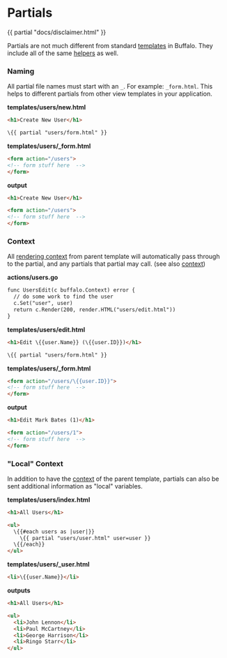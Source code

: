 # Partials

{{ partial "docs/disclaimer.html" }}


Partials are not much different from standard [templates](/docs/templating) in Buffalo. They include all of the same [helpers](/docs/helpers) as well.

### Naming

All partial file names must start with an `_`. For example: `_form.html`. This helps to different partials from other view templates in your application.

**templates/users/new.html**
```html
<h1>Create New User</h1>

\{{ partial "users/form.html" }}
```

**templates/users/_form.html**
```html
<form action="/users">
<!-- form stuff here  -->
</form>
```

**output**
```html
<h1>Create New User</h1>

<form action="/users">
<!-- form stuff here  -->
</form>
```

### Context

All [rendering context](/docs/rendering) from parent template will automatically pass through to the partial, and any partials that partial may call. (see also [context](/docs/context))

**actions/users.go**
```html
func UsersEdit(c buffalo.Context) error {
  // do some work to find the user
  c.Set("user", user)
  return c.Render(200, render.HTML("users/edit.html"))
}
```

**templates/users/edit.html**
```html
<h1>Edit \{{user.Name}} (\{{user.ID}})</h1>

\{{ partial "users/form.html" }}
```

**templates/users/_form.html**
```html
<form action="/users/\{{user.ID}}">
<!-- form stuff here  -->
</form>
```

**output**
```html
<h1>Edit Mark Bates (1)</h1>

<form action="/users/1">
<!-- form stuff here  -->
</form>
```

### "Local" Context

In addition to have the [context](/docs/context) of the parent template, partials can also be sent additional information as "local" variables.

**templates/users/index.html**
```html
<h1>All Users</h1>

<ul>
  \{{#each users as |user|}}
    \{{ partial "users/user.html" user=user }}
  \{{/each}}
</ul>
```

**templates/users/_user.html**
```html
<li>\{{user.Name}}</li>
```

**outputs**
```html
<h1>All Users</h1>

<ul>
  <li>John Lennon</li>
  <li>Paul McCartney</li>
  <li>George Harrison</li>
  <li>Ringo Starr</li>
</ul>
```
